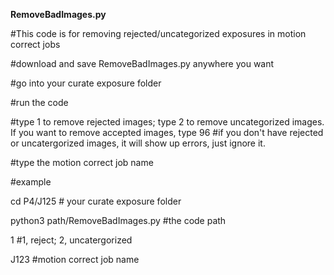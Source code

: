 **RemoveBadImages.py**

#This code is for removing rejected/uncategorized exposures in motion correct jobs

#download and save RemoveBadImages.py anywhere you want

#go into your curate exposure folder

#run the code

#type 1 to remove rejected images; type 2 to remove uncategorized images. If you want to remove accepted images, type 96
#if you don't have rejected or uncatergorized images, it will show up errors, just ignore it.

#type the motion correct job name

#example

cd P4/J125  # your curate exposure folder

python3 path/RemoveBadImages.py   #the code path

1    #1, reject; 2, uncatergorized

J123   #motion correct job name

